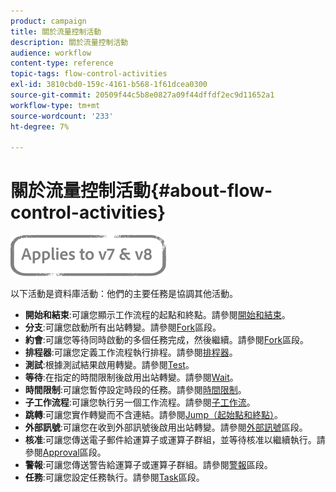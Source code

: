 ```yaml
---
product: campaign
title: 關於流量控制活動
description: 關於流量控制活動
audience: workflow
content-type: reference
topic-tags: flow-control-activities
exl-id: 3810cbd0-159c-4161-b568-1f61dcea0300
source-git-commit: 20509f44c5b8e0827a09f44dffdf2ec9d11652a1
workflow-type: tm+mt
source-wordcount: '233'
ht-degree: 7%

---
```


# 關於流量控制活動{#about-flow-control-activities}

![](../../assets/common.svg)

以下活動是資料庫活動：他們的主要任務是協調其他活動。

* **開始和結束**:可讓您顯示工作流程的起點和終點。請參閱[開始和結束](start-and-end.md)。
* **分支**:可讓您啟動所有出站轉變。請參閱[Fork](fork.md)區段。
* **約會**:可讓您等待同時啟動的多個任務完成，然後繼續。請參閱[Fork](fork.md)區段。
* **排程器**:可讓您定義工作流程執行排程。請參閱[排程器](scheduler.md)。
* **測試**:根據測試結果啟用轉變。請參閱[Test](test.md)。
* **等待**:在指定的時間限制後啟用出站轉變。請參閱[Wait](wait.md)。
* **時間限制**:可讓您暫停設定時段的任務。請參閱[時間限制](time-constraint.md)。
* **子工作流程**:可讓您執行另一個工作流程。請參閱[子工作流](sub-workflow.md)。
* **跳轉**:可讓您實作轉變而不含連結。請參閱[Jump（起始點和終點）](jump--start-point-and-end-point-.md)。
* **外部訊號**:可讓您在收到外部訊號後啟用出站轉變。請參閱[外部訊號](external-signal.md)區段。
* **核准**:可讓您傳送電子郵件給運算子或運算子群組，並等待核准以繼續執行。請參閱[Approval](approval.md)區段。
* **警報**:可讓您傳送警告給運算子或運算子群組。請參閱[警報](alert.md)區段。
* **任務**:可讓您設定任務執行。請參閱[Task](task.md)區段。
